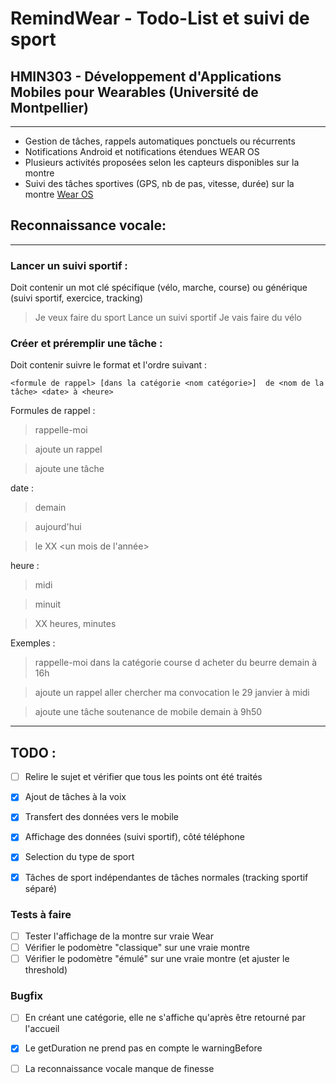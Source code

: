 # RemindWear - Todo-List et suivi de sport

## HMIN303 - Développement d'Applications Mobiles pour Wearables (Université de Montpellier)
----------------------------

- Gestion de tâches, rappels automatiques ponctuels ou récurrents
- Notifications Android et notifications étendues WEAR OS
- Plusieurs activités proposées selon les capteurs disponibles sur la montre
- Suivi des tâches sportives (GPS, nb de pas, vitesse, durée) sur la montre [Wear OS](https://wearos.google.com)

## Reconnaissance vocale:
-----------------------------
### Lancer un suivi sportif :
Doit contenir un mot clé spécifique (vélo, marche, course) ou générique (suivi sportif, exercice, tracking)
> Je veux faire du sport
> Lance un suivi sportif
> Je vais faire du vélo

### Créer et préremplir une tâche :
Doit contenir suivre le format et l'ordre suivant :

` <formule de rappel> [dans la catégorie <nom catégorie>]  de <nom de la tâche> <date> à <heure> `

Formules de rappel :
 > rappelle-moi

 > ajoute un rappel

 > ajoute une tâche

 date :
  > demain

  > aujourd'hui

  > le XX <un mois de l'année>

heure :
 > midi

 > minuit

 > XX heures, minutes

 Exemples :
 > rappelle-moi dans la catégorie course d acheter du beurre demain à 16h

 > ajoute un rappel aller chercher ma convocation le 29 janvier à midi

 > ajoute une tâche soutenance de mobile demain à 9h50


-----------------
## TODO :
- [ ] Relire le sujet et vérifier que tous les points ont été traités
- [x] Ajout de tâches à la voix
- [x] Transfert des données vers le mobile
- [x] Affichage des données (suivi sportif), côté téléphone
- [x] Selection du type de sport
- [x] Tâches de sport indépendantes de tâches normales (tracking sportif séparé)


### Tests à faire
- [ ] Tester l'affichage de la montre sur vraie Wear
- [ ] Vérifier le podomètre "classique" sur une vraie montre
- [ ] Vérifier le podomètre "émulé" sur une vraie montre (et ajuster le threshold)

### Bugfix
- [ ] En créant une catégorie, elle ne s'affiche qu'après être retourné par l'accueil
- [x] Le getDuration ne prend pas en compte le warningBefore
- [ ] La reconnaissance vocale manque de finesse

